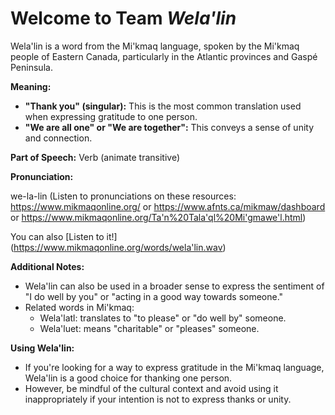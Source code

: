 # Welcome to Team _Wela'lin_

Wela'lin is a word from the Mi'kmaq language, spoken by the Mi'kmaq people of Eastern Canada, particularly in the Atlantic provinces and Gaspé Peninsula.

**Meaning:**

-   **"Thank you" (singular):** This is the most common translation used when expressing gratitude to one person.
-   **"We are all one" or "We are together":** This conveys a sense of unity and connection.

**Part of Speech:** Verb (animate transitive)

**Pronunciation:**

we-la-lin (Listen to pronunciations on these resources: <https://www.mikmaqonline.org/> or <https://www.afnts.ca/mikmaw/dashboard> or <https://www.mikmaqonline.org/Ta'n%20Tala'ql%20Mi'gmawe'l.html>) 

You can also [Listen to it!] (https://www.mikmaqonline.org/words/wela'lin.wav) 

**Additional Notes:**

-   Wela'lin can also be used in a broader sense to express the sentiment of "I do well by you" or "acting in a good way towards someone."
-   Related words in Mi'kmaq:
    -   Wela'latl: translates to "to please" or "do well by" someone.
    -   Wela'luet: means "charitable" or "pleases" someone.

**Using Wela'lin:**

-   If you're looking for a way to express gratitude in the Mi'kmaq language, Wela'lin is a good choice for thanking one person.
-   However, be mindful of the cultural context and avoid using it inappropriately if your intention is not to express thanks or unity.

